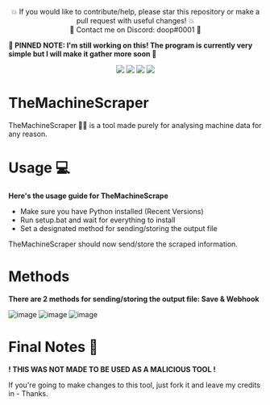 <p align="center">💥 If you would like to contribute/help, please star this repository or make a pull request with useful changes! 💥 <br>📧 Contact me on Discord: doop#0001 📧</p>

**📌 PINNED NOTE: I'm still working on this! The program is currently very simple but I will make it gather more soon 📌**

<div id="top"></div>
<p align="center">
  <img src="https://img.shields.io/github/stars/codeuk/TheMachineScraper.svg?style=for-the-badge"/>
  <img src="https://img.shields.io/github/contributors/codeuk/TheMachineScraper.svg?style=for-the-badge"/>
  <img src="https://img.shields.io/github/forks/codeuk/TheMachineScraper.svg?style=for-the-badge"/>
  <img src="https://img.shields.io/github/issues/codeuk/TheMachineScraper.svg?style=for-the-badge"/>
</p>
</div>

# TheMachineScraper
TheMachineScraper 🐱‍👤 is a tool made purely for analysing machine data for any reason.

# Usage 💻
**Here's the usage guide for TheMachineScrape**

- Make sure you have Python installed (Recent Versions)
- Run setup.bat and wait for everything to install
- Set a designated method for sending/storing the output file

TheMachineScraper should now send/store the scraped information.

# Methods

**There are 2 methods for sending/storing the output file: Save & Webhook**

![image](https://user-images.githubusercontent.com/75194878/152341380-c6acc9bf-407a-40ab-a667-4a4eae2320d0.png)
![image](https://user-images.githubusercontent.com/75194878/152341660-465caaba-eddb-4ccf-a8f9-2f44627b14a2.png)
![image](https://user-images.githubusercontent.com/75194878/152342422-7e10594a-7ead-4735-990e-8c9a2cdcfc78.png)

# Final Notes 📝
**! THIS WAS NOT MADE TO BE USED AS A MALICIOUS TOOL !**

If you're going to make changes to this tool, just fork it and leave my credits in - Thanks.
